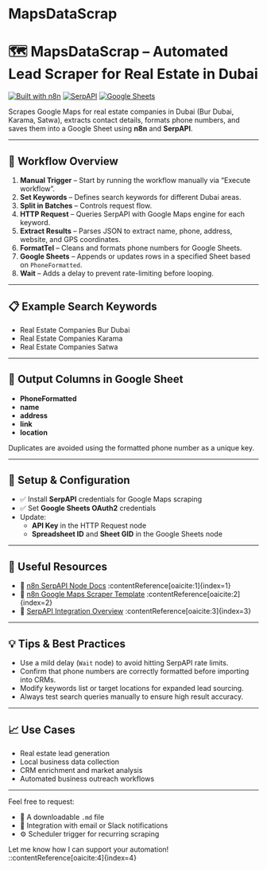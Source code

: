 # MapsDataScrap

# 🗺️ MapsDataScrap – Automated Lead Scraper for Real Estate in Dubai

[![Built with n8n](https://img.shields.io/badge/Built%20with-n8n-208ec6?logo=n8n&logoColor=white)](https://n8n.io)
[![SerpAPI](https://img.shields.io/badge/API-SerpAPI-blue?logo=serpapi)](https://serpapi.com)
[![Google Sheets](https://img.shields.io/badge/Storage-Google%20Sheets-green?logo=google-sheets)](https://www.google.com/sheets)


Scrapes Google Maps for real estate companies in Dubai (Bur Dubai, Karama, Satwa), extracts contact details, formats phone numbers, and saves them into a Google Sheet using **n8n** and **SerpAPI**.

---

## 🚀 Workflow Overview   

1. **Manual Trigger** – Start by running the workflow manually via “Execute workflow”.
2. **Set Keywords** – Defines search keywords for different Dubai areas.
3. **Split in Batches** – Controls request flow.
4. **HTTP Request** – Queries SerpAPI with Google Maps engine for each keyword.
5. **Extract Results** – Parses JSON to extract name, phone, address, website, and GPS coordinates.
6. **FormatTel** – Cleans and formats phone numbers for Google Sheets.
7. **Google Sheets** – Appends or updates rows in a specified Sheet based on `PhoneFormatted`.
8. **Wait** – Adds a delay to prevent rate-limiting before looping.

---

## 📋 Example Search Keywords

- Real Estate Companies Bur Dubai  
- Real Estate Companies Karama  
- Real Estate Companies Satwa  

---

## 📝 Output Columns in Google Sheet

- **PhoneFormatted**
- **name**
- **address**
- **link**
- **location**

Duplicates are avoided using the formatted phone number as a unique key.

---

## 🔧 Setup & Configuration

- ✅ Install **SerpAPI** credentials for Google Maps scraping  
- ✅ Set **Google Sheets OAuth2** credentials  
- Update:
  - **API Key** in the HTTP Request node
  - **Spreadsheet ID** and **Sheet GID** in the Google Sheets node

---

## 🧰 Useful Resources

- 📘 [n8n SerpAPI Node Docs](https://docs.n8n.io/integrations/builtin/cluster-nodes/sub-nodes/n8n-nodes-langchain.toolserpapi/) :contentReference[oaicite:1]{index=1}  
- 📘 [n8n Google Maps Scraper Template](https://n8n.io/workflows/2063-google-maps-scraper/) :contentReference[oaicite:2]{index=2}  
- 📘 [SerpAPI Integration Overview](https://serpapi.com/blog/boost-your-n8n-workflows-with-serpapis-verified-node/) :contentReference[oaicite:3]{index=3}  

---

## 💡 Tips & Best Practices

- Use a mild delay (`Wait` node) to avoid hitting SerpAPI rate limits.
- Confirm that phone numbers are correctly formatted before importing into CRMs.
- Modify keywords list or target locations for expanded lead sourcing.
- Always test search queries manually to ensure high result accuracy.

---

## 📈 Use Cases

- Real estate lead generation  
- Local business data collection  
- CRM enrichment and market analysis  
- Automated business outreach workflows

---

Feel free to request:
- 🔄 A downloadable `.md` file  
- 🧩 Integration with email or Slack notifications  
- ⚙️ Scheduler trigger for recurring scraping

Let me know how I can support your automation!
::contentReference[oaicite:4]{index=4}

